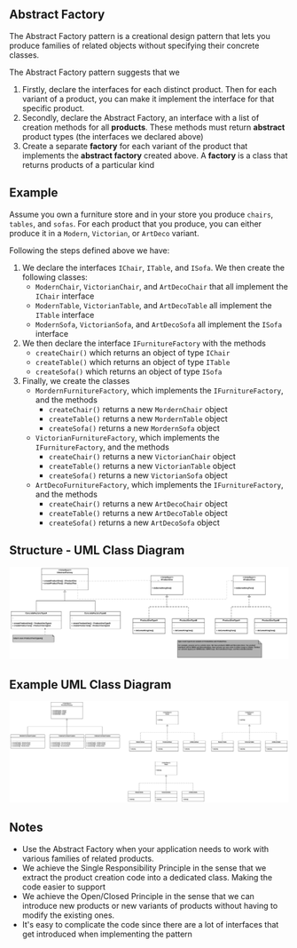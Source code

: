 ## Abstract Factory

The Abstract Factory pattern is a creational design pattern that lets you produce families of related objects without specifying their concrete classes. 

The Abstract Factory pattern suggests that we 
1. Firstly, declare the interfaces for each distinct product. Then for each variant of a product, you can make it implement the interface for that specific product. 
2. Secondly, declare the Abstract Factory, an interface with a list of creation methods for all **products**. These methods must return **abstract** product types (the interfaces we declared above)
3. Create a separate **factory** for each variant of the product that implements the **abstract factory** created above. A **factory** is a class that returns products of a particular kind

## Example
Assume you own a furniture store and in your store you produce `chairs`, `tables`, and `sofas`. For each product that you produce, you can either produce it in a `Modern`, `Victorian`, or `ArtDeco` variant. 

Following the steps defined above we have:
1. We declare the interfaces `IChair`, `ITable`, and `ISofa`. We then create the following classes:
    - `ModernChair`, `VictorianChair`, and `ArtDecoChair` that all 
    implement the `IChair` interface
    - `ModernTable`, `VictorianTable`, and `ArtDecoTable` all implement the `ITable` interface
    - `ModernSofa`, `VictorianSofa`, and `ArtDecoSofa` all implement the `ISofa` interface
2. We then declare the interface `IFurnitureFactory` with the methods
    - `createChair()` which returns an object of type `IChair`
    - `createTable()` which returns an object of type `ITable`
    - `createSofa()` which returns an object of type `ISofa`
3. Finally, we create the classes 
    - `MordernFurnitureFactory`, which implements the `IFurnitureFactory`, and the methods
        - `createChair()` returns a new `MordernChair` object
        - `createTable()` returns a new `MordernTable` object
        - `createSofa()` returns a new `MordernSofa` object
    - `VictorianFurnitureFactory`, which implements the `IFurnitureFactory`, and the methods
        - `createChair()` returns a new `VictorianChair` object
        - `createTable()` returns a new `VictorianTable` object
        - `createSofa()` returns a new `VictorianSofa` object
    - `ArtDecoFurnitureFactory`, which implements the `IFurnitureFactory`, and the methods
        - `createChair()` returns a new `ArtDecoChair` object
        - `createTable()` returns a new `ArtDecoTable` object
        - `createSofa()` returns a new `ArtDecoSofa` object

## Structure - UML Class Diagram
![abstract-factory-class-diagram](../assets/abstract-factory.png)

## Example UML Class Diagram
![abstract-factory-example-class-diagram](../assets/abstract-factory-example.png)

## Notes
- Use the Abstract Factory when your application needs to work with various families of related products.
- We achieve the Single Responsibility Principle in the sense that we extract the product creation code into a dedicated class. Making the code easier to support
- We achieve the Open/Closed Principle in the sense that we can introduce new products or new variants of products without having to modify the existing ones.
- It's easy to complicate the code since there are a lot of interfaces that get introduced when implementing the pattern